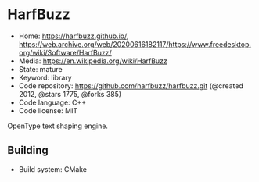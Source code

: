 # HarfBuzz

- Home: https://harfbuzz.github.io/, https://web.archive.org/web/20200616182117/https://www.freedesktop.org/wiki/Software/HarfBuzz/
- Media: https://en.wikipedia.org/wiki/HarfBuzz
- State: mature
- Keyword: library
- Code repository: https://github.com/harfbuzz/harfbuzz.git (@created 2012, @stars 1775, @forks 385)
- Code language: C++
- Code license: MIT

OpenType text shaping engine.

## Building

- Build system: CMake
